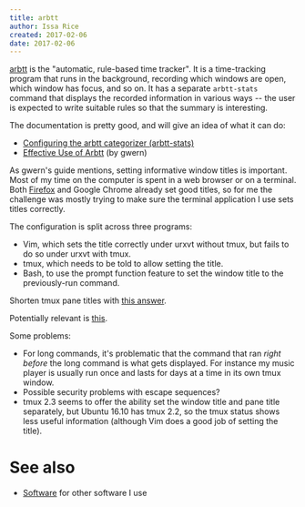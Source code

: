 ```yaml
---
title: arbtt
author: Issa Rice
created: 2017-02-06
date: 2017-02-06
---
```


[arbtt](http://arbtt.nomeata.de/) is the "automatic, rule-based time tracker".
It is a time-tracking program that runs in the background, recording which
windows are open, which window has focus, and so on.
It has a separate `arbtt-stats` command that displays the recorded information
in various ways -- the user is expected to write suitable rules so that the
summary is interesting.

The documentation is pretty good, and will give an idea of what it can do:

* [Configuring the arbtt categorizer
  (arbtt-stats)](http://arbtt.nomeata.de/doc/users_guide/configuration.html)
* [Effective Use of
  Arbtt](http://arbtt.nomeata.de/doc/users_guide/effective-use.html) (by gwern)

As gwern's guide mentions, setting informative window titles is important.
Most of my time on the computer is spent in a web browser or on a terminal.
Both [Firefox](wiki/firefox.md) and Google Chrome already set good titles, so
for me the challenge was mostly trying to make sure the terminal application I
use sets titles correctly.

The configuration is split across three programs:

* Vim, which sets the title correctly under urxvt without tmux, but fails to do
  so under urxvt with tmux.
* tmux, which needs to be told to allow setting the title.
* Bash, to use the prompt function feature to set the window title to the
  previously-run command.

Shorten tmux pane titles with [this answer](https://superuser.com/questions/585007/tmux-configure-length-of-titles).

Potentially relevant is [this](https://stackoverflow.com/questions/14356857/how-to-show-current-command-in-tmux-pane-title).

Some problems:

* For long commands, it's problematic that the command that ran *right before*
  the long command is what gets displayed.
  For instance my music player is usually run once and lasts for days at a time
  in its own tmux window.
* Possible security problems with escape sequences?
* tmux 2.3 seems to offer the ability set the window title and pane title
  separately, but Ubuntu 16.10 has tmux 2.2, so the tmux status shows less
  useful information (although Vim does a good job of setting the title).

# See also

* [Software](wiki/software.md) for other software I use
